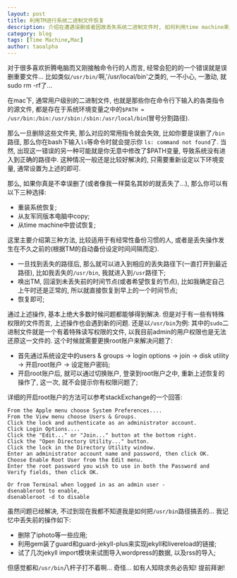 ```yaml
---
layout: post
title: 利用TM进行系统二进制文件恢复
description: 介绍在遭遇误删或者因故丢失系统二进制文件时, 如何利用time machine来进行恢复, 尤其是对一些有特殊权限的二进制文件的恢复.
category: blog
tags: [Time Machine,Mac]
author: taoalpha
---
```


对于很多喜欢折腾电脑而又刚接触命令行的人而言, 经常会犯的的一个错误就是误删重要文件... 比如类似`/usr/bin/`啊,'/usr/local/bin'之类的, 一不小心, 一激动, 就sudo rm -rf了... 

在mac下, 通常用户级别的二进制文件, 也就是那些你在命令行下输入的各类指令的源文件, 都是存在于系统环境变量之中的`$PATH = /usr/bin:/bin:/usr/sbin:/sbin:/usr/local/bin`(冒号分割路径).

那么一旦删除这些文件夹, 那么对应的常用指令就会失效, 比如你要是误删了`/bin`路径, 那么你在bash下输入`ls`等命令时就会提示你 `ls: command not found`了. 当然, 出现这一错误的另一种可能就是你无意中修改了$PATH变量, 导致系统没有进入到正确的路径中. 这种情况一般还是比较好解决的, 只需要重新设定以下环境变量, 通常设置为上述的即可.

那么, 如果你真是不幸误删了(或者像我一样莫名其妙的就丢失了...), 那么你可以有以下三种选择:

- 重装系统恢复;
- 从友军同版本电脑中copy;
- 从time machine中尝试恢复;

这里主要介绍第三种方法, 比较适用于有经常性备份习惯的人, 或者是丢失操作发生在不久之前的(根据TM的自动备份设定时间间隔而定).

- 一旦找到丢失的路径后, 那么就可以进入到相应的丢失路径下(一直打开到最近路径), 比如我丢失的`/usr/bin`, 我就进入到`/usr`路径下;
- 唤出TM, 回滚到未丢失前的时间节点(或者希望恢复的节点), 比如我确定自己上午时还是正常的, 所以就直接恢复到早上的一个时间节点;
- 恢复即可;

通过上述操作, 基本上绝大多数时候问题都能够得到解决. 但是对于有一些有特殊权限的文件而言, 上述操作也会遇到新的问题. 还是以`/usr/bin`为例: 其中的`sudo`二进制文件就是一个有着特殊读写权限的文件, 以我目前admin的用户权限也是无法还原这一文件的. 这个时候就需要更换root账户来解决问题了:

- 首先通过系统设定中的users & groups -> login options -> join -> disk utility -> 开启root账户 -> 设定账户密码;
- 开启root账户后, 就可以通过切换账户, 登录到root账户之中, 重新上述恢复的操作了, 这一次, 就不会提示你有权限问题了;

详细的开启root账户的方法可以参考stackExchange的一个回答:

    From the Apple menu choose System Preferences....
    From the View menu choose Users & Groups.
    Click the lock and authenticate as an administrator account.
    Click Login Options....
    Click the "Edit..." or "Join..." button at the bottom right.
    Click the "Open Directory Utility..." button.
    Click the lock in the Directory Utility window.
    Enter an administrator account name and password, then click OK.
    Choose Enable Root User from the Edit menu.
    Enter the root password you wish to use in both the Password and Verify fields, then click OK.
    
    Or from Terminal when logged in as an admin user -
    dsenableroot to enable,
    dsenableroot -d to disable

虽然问题已经解决, 不过到现在我都不知道我是如何把`/usr/bin`路径搞丢的... 我记忆中丢失前的操作如下:

- 删除了iphoto等一些应用;
- 利用gem装了guard和guard-jekyll-plus来实现jekyll和livereload的链接;
- 试了几次jekyll import模块来试图导入wordpress的数据, 以及rss的导入;

但感觉都和`/usr/bin`八杆子打不着啊... 奇怪... 如有人知晓求务必告知! 提前拜谢!

[TaoAlpha]:    http://zzgary.info "TaoAlpha"
